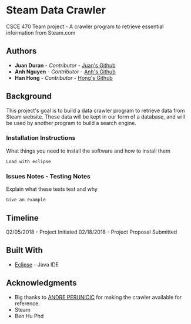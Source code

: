 # Steam Data Crawler

CSCE 470 Team project - A crawler program to retrieve essential information from Steam.com

## Authors

* **Juan Duran** - *Contributor* - [Juan's Github](https://github.com/juan-duran26)
* **Anh Nguyen** - *Contributor* - [Anh's Github](https://github.com/harryluffy)
* **Han Hong** - *Contributor* - [Hong's Github](https://github.com/hongsolos)


## Background

This project's goal is to build a data crawler program to retrieve data from Steam website. These data will be kept in our form of a database, and will be used by another program to build a search engine.

### Installation Instructions

What things you need to install the software and how to install them

```
Load with eclipse
```


### Issues Notes - Testing Notes

Explain what these tests test and why

```
Give an example
```

## Timeline

02/05/2018 - Project Initiated
02/18/2018 - Project Proposal Submitted

## Built With

* [Eclipse](https://www.eclipse.org/) - Java IDE

## Acknowledgments

* Big thanks to [ANDRE PERUNICIC](https://github.com/prncc/steam-scraper) for making the crawler available for reference. 
* Steam
* Ben Hu Phd 


